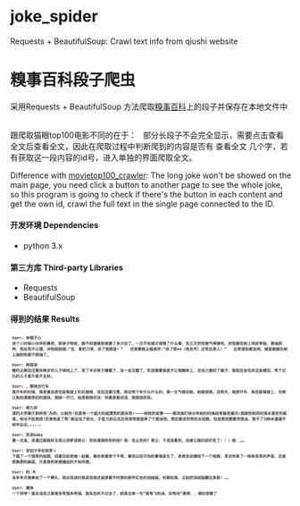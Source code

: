 # joke_spider
Requests + BeautifulSoup: Crawl text info from qiushi website

# 糗事百科段子爬虫
采用Requests + BeautifulSoup 方法爬取[糗事百科](https://www.qiushibaike.com/text/)上的段子并保存在本地文件中    

跟爬取猫眼top100电影不同的在于：  
部分长段子不会完全显示，需要点击查看全文后查看全文，因此在爬取过程中判断爬到的内容是否有 查看全文 几个字，若有获取这一段内容的id号，进入单独的界面爬取全文。

Difference with [movietop100_crawler](https://github.com/ryang1995/moveTop100_crawler):
The long joke won't be showed on the main page, you need click a button to another page to see the whole joke, so this program is going to check if there's the button in each content and get the own id, crawl the full text in the single page connected to the ID.

#### 开发环境 Dependencies
- python 3.x

#### 第三方库 Third-party Libraries
- Requests   
- BeautifulSoup

#### 得到的结果 Results
<img src="https://github.com/ryang1995/joke_spider/blob/master/results.png" alt="GitHub" title="snapshot">
